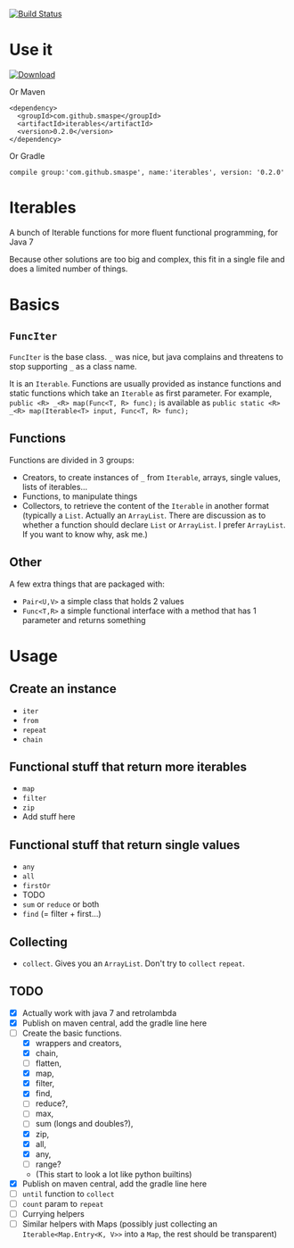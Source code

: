 [![Build Status](https://travis-ci.org/smaspe/FunctionalIterables.svg?branch=master)](https://travis-ci.org/smaspe/FunctionalIterables)

# Use it

[ ![Download](https://api.bintray.com/packages/smaspe/Default/FunctionalIterables/images/download.svg) ](https://bintray.com/smaspe/Default/FunctionalIterables/_latestVersion)

Or Maven

    <dependency>
      <groupId>com.github.smaspe</groupId>
      <artifactId>iterables</artifactId>
      <version>0.2.0</version>
    </dependency>

Or Gradle

    compile group:'com.github.smaspe', name:'iterables', version: '0.2.0'


# Iterables
A bunch of Iterable functions for more fluent functional programming, for Java 7

Because other solutions are too big and complex, this fit in a single file and does a limited number of things.

# Basics

## `FuncIter`
`FuncIter` is the base class. `_` was nice, but java complains and threatens to stop supporting `_` as a class name.

It is an `Iterable`. Functions are usually provided as instance functions and static functions which take an `Iterable` as first parameter. For example, `public <R> _<R> map(Func<T, R> func);` is available as `public static <R> _<R> map(Iterable<T> input, Func<T, R> func);`

## Functions
Functions are divided in 3 groups:
- Creators, to create instances of `_` from `Iterable`, arrays, single values, lists of iterables...
- Functions, to manipulate things
- Collectors, to retrieve the content of the `Iterable` in another format (typically a `List`. Actually an `ArrayList`. There are discussion as to whether a function should declare `List` or `ArrayList`. I prefer `ArrayList`. If you want to know why, ask me.)

## Other
A few extra things that are packaged with:
- `Pair<U,V>` a simple class that holds 2 values
- `Func<T,R>` a simple functional interface with a method that has 1 parameter and returns something

# Usage

## Create an instance
- `iter`
- `from`
- `repeat`
- `chain`

## Functional stuff that return more iterables
- `map`
- `filter`
- `zip`
- Add stuff here

## Functional stuff that return single values
- `any`
- `all`
- `firstOr`
- TODO
- `sum` or `reduce` or both
- `find` (= filter + first...)

## Collecting
- `collect`. Gives you an `ArrayList`. Don't try to `collect` `repeat`.

## TODO
- [x] Actually work with java 7 and retrolambda
- [x] Publish on maven central, add the gradle line here
- [ ] Create the basic functions.
    - [x] wrappers and creators,
    - [x] chain,
    - [ ] flatten,
    - [x] map,
    - [x] filter,
    - [x] find,
    - [ ] reduce?,
    - [ ] max,
    - [ ] sum (longs and doubles?),
    - [x] zip,
    - [x] all,
    - [x] any,
    - [ ] range?
    - (This start to look a lot like python builtins)
- [x] Publish on maven central, add the gradle line here
- [ ] `until` function to `collect`
- [ ] `count` param to `repeat`
- [ ] Currying helpers
- [ ] Similar helpers with Maps (possibly just collecting an `Iterable<Map.Entry<K, V>>` into a `Map`, the rest should be transparent)
